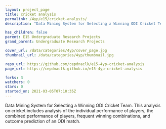 ```yaml
---
layout: project_page
title: cricket analysis
permalink: /4yp/e15/cricket-analysis/
description: "Data Mining System for Selecting a Winning ODI Cricket Team. This analysis on cricket includes analysis of the individual performance of players, the combined performance of players, frequent winning combinations, and outcome prediction of an ODI match."

has_children: false
parent: E15 Undergraduate Research Projects
grand_parent: Undergraduate Research Projects

cover_url: /data/categories/4yp/cover_page.jpg
thumbnail_url: /data/categories/4yp/thumbnail.jpg

repo_url: https://github.com/cepdnaclk/e15-4yp-cricket-analysis
page_url: https://cepdnaclk.github.io/e15-4yp-cricket-analysis

forks: 3
watchers: 0
stars: 0
started_on: 2021-03-05T07:10:35Z
---
```

Data Mining System for Selecting a Winning ODI Cricket Team. This analysis on cricket includes analysis of the individual performance of players, the combined performance of players, frequent winning combinations, and outcome prediction of an ODI match.

